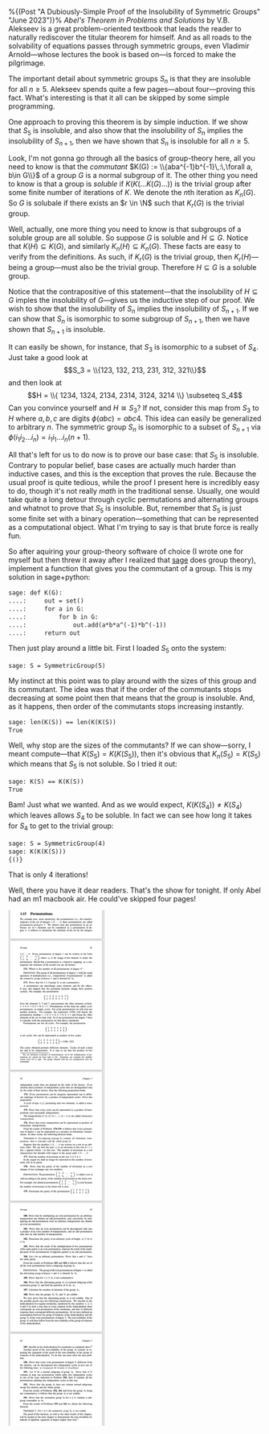 %{(Post "A Dubiously-Simple Proof of the Insolubility of Symmetric Groups"
   "June 2023")}%
*Abel's Theorem in Problems and Solutions* by V.B. Alekseev is a great problem-oriented
textbook that leads the reader to naturally rediscover the titular theorem for himself.
And as all roads to the solvability of equations passes through symmetric groups, even 
Vladimir Arnold—whose lectures the book is based on—is forced to make the pilgrimage.

The important detail about symmetric groups $S_n$ is that they are insoluble
for all $n \geq 5.$ Alekseev spends quite a few pages—about four—proving this fact.
What's interesting is that it all can be skipped by some simple programming.

One approach to proving this theorem is by simple induction. If we show that
$S_5$ is insoluble, and also show that the insolubility of $S_n$ implies the
insolubility of $S_{n+1},$ then we have shown that $S_n$ is insoluble for all
$n \geq 5.$

Look, I'm not gonna go through all the basics of group-theory here, all you 
need to know is that the *commutant* 
$K(G) := \\{aba^{-1}b^{-1}\,:\,\forall a, b\in G\\}$ of a group $G$ is 
a normal subgroup of it. The other thing you need to know is that a group 
is *soluble* if $K(K(\dots K(G)\dots))$ is the trivial group after some finite
number of iterations of $K.$ We denote the $n$th iteration as $K_n(G).$ So
$G$ is solubale if there exists an $r \in \N$ such that $K_r(G)$ is the trivial
group.

Well, actually, one more thing you need to know is that subgroups
of a soluble group are all soluble. So suppose $G$ is soluble and
$H \subseteq G.$ Notice that $K(H) \subseteq K(G),$ and similarly $K_n(H) 
\subseteq K_n(G).$ These facts are easy to verify from the definitions.
As such, if $K_r(G)$ is the trivial group, then $K_r(H)$—being a group—must
also be the trivial group. Therefore $H\subseteq G$ is a soluble group.

Notice that the contrapositive of this statement—that the insolubility 
of $H \subseteq G$ imples the insolubility of $G$—gives us the
inductive step of our proof. We wish to show that the insolubility 
of $S_n$ implies the insolubility of $S_{n+1}.$ If we can show that 
$S_n$ is isomorphic to some subgroup of $S_{n+1},$ then we have shown 
that $S_{n+1}$ is insoluble.

It can easily be shown, for instance, that $S_3$ is isomorphic to a subset of
$S_4.$ Just take a good look at
$$S_3 = \\{123, 132, 213, 231, 312, 321\\}$$
and then look at
$$H = \\{ 1234, 1324, 2134, 2314, 3124, 3214 \\} \subseteq S_4$$
Can you convince yourself and $H\cong S_3?$ If not, consider
this map from $S_3$ to $H$ where $a,b,c$ are digits $\phi(abc) = abc4.$
This idea can easily be generalized to arbitrary $n.$ The symmetric group
$S_n$ is isomorphic to a subset of $S_{n+1}$ via $\phi(i_1i_2\dots i_n) = i_1i_1\dots i_n(n+1).$

All that's left for us to do now is to prove our base case: that $S_5$ is 
insoluble. Contrary to popular belief, base cases are actually much harder
than inductive cases, and this is the exception that proves the rule. Because the
usual proof is quite tedious, while the proof I present here is incredibly easy to do,
though it's not really *math* in the traditional sense. Usually, one would take 
quite a long detour through cyclic permutations and alternating groups and whatnot
to prove that $S_5$ is insoluble. But, remember that $S_5$ is just some finite set 
with a binary operation—something that can be represented as a computational object. 
What I'm trying to say is that brute force is really fun.

So after aquiring your group-theory software of choice (I wrote one for myself
but then threw it away after I realized that [sage](https://www.sagemath.org/)
does group theory), implement a function that gives you the commutant of a group.
This is my solution in sage+python:

```
sage: def K(G):
....:     out = set()
....:     for a in G:
....:         for b in G:
....:             out.add(a*b*a^(-1)*b^(-1))
....:     return out
```

Then just play around a little bit. First I loaded $S_5$ onto the system:

```
sage: S = SymmetricGroup(5)
```

My instinct at this point was to play around with the sizes of this group
and its commutant. The idea was that if the order of the commutants stops
decreasing at some point then that means that the group is insoluble. And,
as it happens, then order of the commutants stops increasing instantly.

```
sage: len(K(S)) == len(K(K(S))
True
```

Well, why stop are the sizes of the commutants? If we can show—sorry, I meant
compute—that $K(S_5) = K(K(S_5)),$ then it's obvious that $K_n(S_5) = K(S_5)$
which means that $S_5$ is not soluble. So I tried it out:

```
sage: K(S) == K(K(S))
True
```

Bam! Just what we wanted. And as we would expect, $K(K(S_4)) \neq K(S_4)$ which
leaves allows $S_4$ to be soluble. In fact we can see how long it takes for $S_4$
to get to the trivial group:

```
sage: S = SymmetricGroup(4)
sage: K(K(K(S)))
{()}
```

That is only $4$ iterations!

Well, there you have it dear readers. That's the show for tonight. If only
Abel had an m1 macbook air. He could've skipped four pages!

![](four.png)
